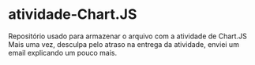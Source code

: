 # atividade-Chart.JS
Repositório usado para armazenar o arquivo com a atividade de Chart.JS
Mais uma vez, desculpa pelo atraso na entrega da atividade, enviei um email explicando um pouco mais.
